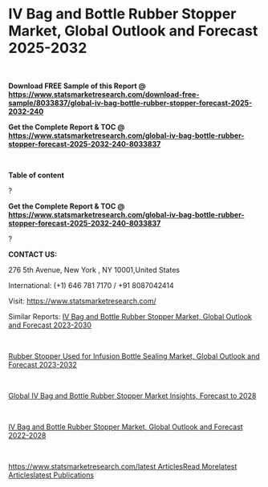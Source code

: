<h1>IV Bag and Bottle Rubber Stopper Market, Global Outlook and Forecast 2025-2032</h1><br/><p><strong>Download FREE Sample of this Report @ <a href="https://www.statsmarketresearch.com/download-free-sample/8033837/global-iv-bag-bottle-rubber-stopper-forecast-2025-2032-240">https://www.statsmarketresearch.com/download-free-sample/8033837/global-iv-bag-bottle-rubber-stopper-forecast-2025-2032-240</a></strong></p>
 
 
 
 <div><b>Get the Complete Report & TOC @ <a href="https://www.statsmarketresearch.com/global-iv-bag-bottle-rubber-stopper-forecast-2025-2032-240-8033837">https://www.statsmarketresearch.com/global-iv-bag-bottle-rubber-stopper-forecast-2025-2032-240-8033837</a></b></div>
 
 
 
 <p><br />
 
 <b>Table of content</b></p>
 
 
 
 <p>? </p>
 
 
 
 <div><b>Get the Complete Report & TOC @ <a href="https://www.statsmarketresearch.com/global-iv-bag-bottle-rubber-stopper-forecast-2025-2032-240-8033837">https://www.statsmarketresearch.com/global-iv-bag-bottle-rubber-stopper-forecast-2025-2032-240-8033837</a></b></div>
 
 
 
 <p>? </p>
 
 
 
 <p><b>CONTACT US:</b><br />
 
 276 5th Avenue, New York , NY 10001,United States<br />
 
 International: (+1) 646 781 7170 / +91 8087042414<br />
 
 Visit: <a href="https://www.statsmarketresearch.com/">https://www.statsmarketresearch.com/</a><br />
 
 Similar Reports: <a href="https://www.statsmarketresearch.com/global-iv-bag-bottle-rubber-stopper-forecast-2025-2032-240-8033837">IV Bag and Bottle Rubber Stopper Market, Global Outlook and Forecast 2023-2030</a><br />
 
 <br />
 
 <a href="https://www.statsmarketresearch.com/global-iv-bag-bottle-rubber-stopper-forecast-2025-2032-240-8033837">Rubber Stopper Used for Infusion Bottle Sealing Market, Global Outlook and Forecast 2023-2032</a><br />
 
 <br />
 
 <a href="https://www.statsmarketresearch.com/global-iv-bag-bottle-rubber-stopper-forecast-2025-2032-240-8033837">Global IV Bag and Bottle Rubber Stopper Market Insights, Forecast to 2028</a><br />
 
 <br />
 
 <a href="https://www.statsmarketresearch.com/global-iv-bag-bottle-rubber-stopper-forecast-2025-2032-240-8033837">IV Bag and Bottle Rubber Stopper Market, Global Outlook and Forecast 2022-2028</a><br />
 
 <br />
 
 <a href="https://gyeongbokgung.com">https://www.statsmarketresearch.com/</a><a href="https://hallyeomaritime.com">latest Articles</a><a href="https://jingwansa.com">Read More</a><a href="https://nguoiviet.jp/">latest Articles</a><a href="https://www.intelmarketresearch.com/">latest Publications</a></p>